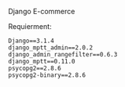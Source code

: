 Django E-commerce

Requierment:

    Django==3.1.4
    django_mptt_admin==2.0.2
    django_admin_rangefilter==0.6.3
    django_mptt==0.11.0
    psycopg2==2.8.6
    psycopg2-binary==2.8.6
